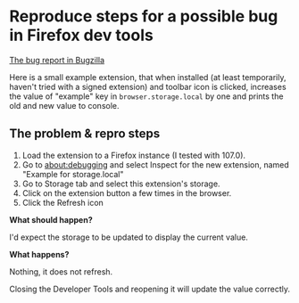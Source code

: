 # Reproduce steps for a possible bug in Firefox dev tools

[The bug report in Bugzilla](https://bugzilla.mozilla.org/show_bug.cgi?id=1802929)

Here is a small example extension, that when installed (at least temporarily, haven't tried with a signed extension) and toolbar icon is clicked, increases the value of "example" key in `browser.storage.local` by one and prints the old and new value to console.

## The problem & repro steps

1. Load the extension to a Firefox instance (I tested with 107.0).
2. Go to [about:debugging](about:debugging#/runtime/this-firefox) and select Inspect for the new extension, named "Example for storage.local"
3. Go to Storage tab and select this extension's storage.
4. Click on the extension button a few times in the browser.
5. Click the Refresh icon

**What should happen?**

I'd expect the storage to be updated to display the current value.

**What happens?**

Nothing, it does not refresh.

Closing the Developer Tools and reopening it will update the value correctly.
